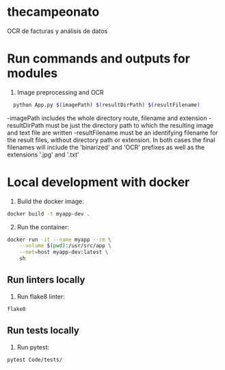# thecampeonato

OCR de facturas y análisis de datos

# Run commands and outputs for modules
1. Image preprocessing and OCR
```sh
  python App.py $(imagePath) $(resultDirPath) $(resultFilename)
```
-imagePath includes the whole directory route, filename and extension
-resultDirPath must be just the directory path to which the resulting image and text file are written
-resultFilename must be an identifying filename for the result files, without directory path or extension. In both cases the final filenames will include the 'binarized' and 'OCR' prefixes as well as the extensions '.jpg' and '.txt'

# Local development with docker

1. Build the docker image:
```sh
docker build -t myapp-dev .
```
2. Run the container:
  ```sh
  docker run -it --name myapp --rm \
      --volume $(pwd):/usr/src/app \
      --net=host myapp-dev:latest \
      sh
  ```

## Run linters locally

1. Run flake8 linter:
```sh
flake8
```

## Run tests locally

1. Run pytest:
```sh
pytest Code/tests/
```